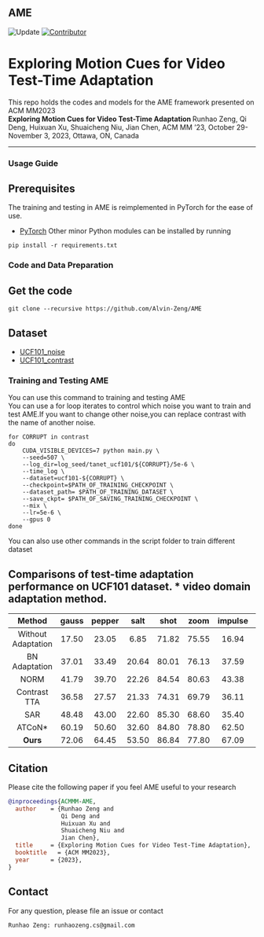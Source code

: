 ## AME

![Update](https://img.shields.io/github/last-commit/Alvin-Zeng/AME?color=green&label=last-updated&logo=update&style=flat-squre) [![Contributor](https://img.shields.io/static/v1?label=by&message=Lujule&color=blue&style=flat-squre)](https://github.com/Lujule)
# Exploring Motion Cues for Video Test-Time Adaptation

This repo holds the codes and models for the AME framework presented on ACM MM2023  
<b>Exploring Motion Cues for Video Test-Time Adaptation </b>Runhao Zeng, Qi Deng, Huixuan Xu, Shuaicheng Niu, Jian Chen, ACM MM ’23, October 29-November 3, 2023, Ottawa, ON, Canada

---

### <span id = "Use guide"> **Usage Guide** </span>
## <span id = "Prerequisites"> **Prerequisites** </span>
The training and testing in AME is reimplemented in PyTorch for the ease of use.
- [PyTorch](https://github.com/pytorch/pytorch)
Other minor Python modules can be installed by running
```shell
pip install -r requirements.txt
```
### <span id = "Code and Data Preparation"> **Code and Data Preparation** </span>
## <span id = "Get the code"> **Get the code** </span>
```shell
git clone --recursive https://github.com/Alvin-Zeng/AME
```

## <span id = "tal"> **Dataset** </span>
- [UCF101_noise](https://files.icg.tugraz.at/d/3551df694e3d4d6b89da/?p=%2Fucf_corrupted_videos&mode=list)
- [UCF101_contrast](https://drive.google.com/file/d/13QHfzMlu8Vjoo6NtmJGiI_whejyKTCKK/view?usp=drive_link)

### <span id = "Training AME"> **Training and Testing AME** </span>
You can use this command to training and testing AME  
You can use a for loop iterates to control which noise you want to train and test AME.If you want to change other noise,you can replace contrast with the name of another noise.
```shell
for CORRUPT in contrast 
do
    CUDA_VISIBLE_DEVICES=7 python main.py \
    --seed=507 \
    --log_dir=log_seed/tanet_ucf101/${CORRUPT}/5e-6 \
    --time_log \
    --dataset=ucf101-${CORRUPT} \
    --checkpoint=$PATH_OF_TRAINING_CHECKPOINT \
    --dataset_path= $PATH_OF_TRAINING_DATASET \
    --save_ckpt= $PATH_OF_SAVING_TRAINING_CHECKPOINT \
    --mix \
    --lr=5e-6 \
    --gpus 0
done
```

You can also use other commands in the script folder to train different dataset


## <span id = "tanet-tab"> **Comparisons of test-time adaptation performance on UCF101 dataset. * video domain adaptation method.** </span>
|                     Method                      |  gauss  |   pepper   |   salt   |   shot   |   zoom   |   impulse   |   motion     |   jpeg      |   contrast  |     rain    |     h265.abr     |     avg     |
| :---------------------------------------------: | :-----------: | :---------: | :---------: | :---------: | :---------: | :---------: | :---------: | :---------: | :---------: | :---------: | :---------: | :---------: |
| Without Adaptation | 17.50 | 23.05 | 6.85 | 71.82 | 75.55 | 16.94 | 54.77 | 82.92 | 62.89 | 81.31 | 78.54 | 51.98 |
| BN Adaptation   | 37.01 | 33.49 | 20.64 | 80.01 | 76.13 | 37.59 | 54.46 | 83.08 | 69.13 | 85.85 | 76.90 | 59.57 |
| NORM            | 41.79 | 39.70 | 22.26 | 84.54 | 80.63 | 43.38 | 61.55 | 88.00 | 70.82 | 89.29 | 80.97 | 63.90 |
| Contrast TTA    | 36.58 | 27.57 | 21.33 | 74.31 | 69.79 | 36.11 | 49.48 | 80.23 | 24.48 | 78.46 | 74.60 | 52.09 |
| SAR             | 48.48 | 43.00 | 22.60 | 85.30 | 68.60 | 35.40 | 40.43 | 86.41 | 64.93 | 81.55 | 77.39 | 59.46 |
| ATCoN*          | 60.19 | 50.60 | 32.60 | 84.80 | 78.80 | 62.50 | 69.40 | 84.70 | 71.10 | 86.30 | 78.30 | 69.03 |
| <b>Ours</b>     | 72.06 | 64.45 | 53.50 | 86.84 | 77.80 | 67.09 | 63.57 | 88.94 | 71.76 | 90.50 | 80.89 | 74.31 |

## <span id ="Citation"> **Citation**</span>
Please cite the following paper if you feel AME useful to your research
```bibtex
@inproceedings{ACMMM-AME,
  author    = {Runhao Zeng and
               Qi Deng and
               Huixuan Xu and
               Shuaicheng Niu and
               Jian Chen},
  title     = {Exploring Motion Cues for Video Test-Time Adaptation},
  booktitle   = {ACM MM2023},
  year      = {2023},
}
```
## <span id ="Contact"> **Contact**</span>
For any question, please file an issue or contact
```email
Runhao Zeng: runhaozeng.cs@gmail.com
```

